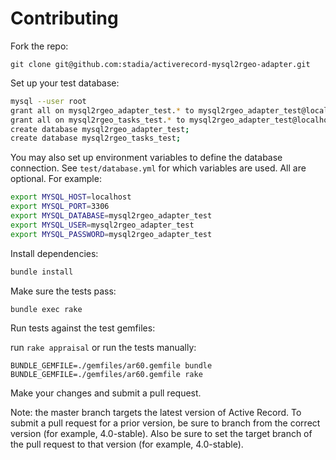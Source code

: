 # Contributing

Fork the repo:

`git clone git@github.com:stadia/activerecord-mysql2rgeo-adapter.git`

Set up your test database:

```sh
mysql --user root
grant all on mysql2rgeo_adapter_test.* to mysql2rgeo_adapter_test@localhost identified by 'mysql2rgeo_adapter_test';
grant all on mysql2rgeo_tasks_test.* to mysql2rgeo_adapter_test@localhost identified by 'mysql2rgeo_adapter_test';
create database mysql2rgeo_adapter_test;
create database mysql2rgeo_tasks_test;
```

You may also set up environment variables to define the database connection.
See `test/database.yml` for which variables are used. All are optional.
For example:

```sh
export MYSQL_HOST=localhost
export MYSQL_PORT=3306
export MYSQL_DATABASE=mysql2rgeo_adapter_test
export MYSQL_USER=mysql2rgeo_adapter_test
export MYSQL_PASSWORD=mysql2rgeo_adapter_test
```

Install dependencies:

```sh
bundle install
```

Make sure the tests pass:

`bundle exec rake`

Run tests against the test gemfiles:

run `rake appraisal` or run the tests manually:

```
BUNDLE_GEMFILE=./gemfiles/ar60.gemfile bundle
BUNDLE_GEMFILE=./gemfiles/ar60.gemfile rake
```

Make your changes and submit a pull request.

Note: the master branch targets the latest version of Active Record. To submit
a pull request for a prior version, be sure to branch from the correct version
(for example, 4.0-stable). Also be sure to set the target branch of the pull
request to that version (for example, 4.0-stable).
